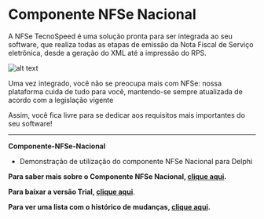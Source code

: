 ﻿# Componente NFSe Nacional

A NFSe TecnoSpeed é uma solução pronta para ser integrada ao seu software, que realiza todas as etapas de emissão da Nota Fiscal de Serviço eletrônica, desde a geração do XML até a impressão do RPS.

![alt text](https://tecnospeed.com.br/images/workflow-nfse.svg "Fluxo de emissão NFSe")

Uma vez integrado, você não se preocupa mais com NFSe: nossa plataforma cuida de tudo para você, mantendo-se sempre atualizada de acordo com a legislação vigente

Assim, você fica livre para se dedicar aos requisitos mais importantes do seu software!

***

**Componente-NFSe-Nacional**

* Demonstração de utilização do componente NFSe Nacional para Delphi

**Para saber mais sobre o Componente NFSe Nacional, [clique aqui](https://tecno.dev/github-nfsev2 "Saiba mais").**

**Para baixar a versão Trial, [clique aqui](#UrlTrial "Baixar o Componente NFSe Nacional Trial")**.

**Para ver uma lista com o histórico de mudanças, [clique aqui](https://github.com/tecnospeed/Componente-NFSeNacional/blob/master/CHANGELOG.md "Changelog").**

